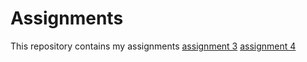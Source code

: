 # Assignments
This repository contains my assignments
[assignment 3](https://github.com/leandervanrooij/Assignments/blob/master/assignment3.ipynb)
[assignment 4](https://github.com/leandervanrooij/Assignments/blob/master/assignment4.ipynb)
